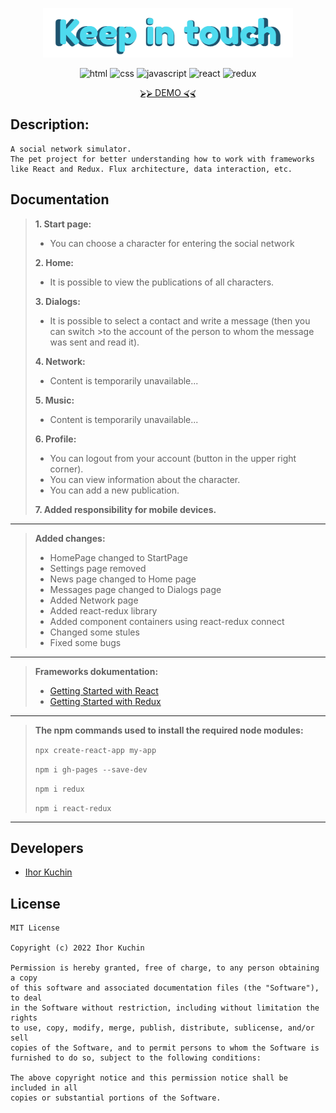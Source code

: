 <p align="center">
  <img src="readme-title.png" width="400" alt="Title">
</p>

<p align="center">
  <img src="https://img.shields.io/badge/-html-red" alt="html">
  <img src="https://img.shields.io/badge/-css-blue" alt="css">
  <img src="https://img.shields.io/badge/-javascript-yellow" alt="javascript">
  <img src="https://img.shields.io/badge/-react-cyan" alt="react">
  <img src="https://img.shields.io/badge/-redux-blueviolet" alt="redux"> <br>
  <!-- <img src="https://img.shields.io/badge/-typescript-blue" alt="typescript"> -->
  <!-- <img src="https://img.shields.io/badge/-nodejs-brightgreen" alt="node.js"> -->
  <!-- <img src="https://img.shields.io/badge/-bootstrap-blueviolet" alt="bootstrap"> -->
  <!-- <img src="https://img.shields.io/badge/-bulma-brightgreen" alt="bulma"> -->
</p>

<p align="center">
  <a href="https://ik-web.github.io/keep-in-touch/">
    ⮚⮚ DEMO ⮘⮘
  </a> 
</p>

## Description:

```
А social network simulator.
The pet project for better understanding how to work with frameworks
like React and Redux. Flux architecture, data interaction, etc.
```

## Documentation

> **1. Start page:** 
>- You can choose a character for entering the social network
>
> **2. Home:** 
>- It is possible to view the publications of all characters.
>
> **3. Dialogs:**
> - It is possible to select a contact and write a message (then you can switch >to the account of the person to whom the message was sent and read it).
>
> **4. Network:**
>- Content is temporarily unavailable...
>
> **5. Music:**
>- Content is temporarily unavailable...
>
> **6. Profile:**
>- You can logout from your account (button in the upper right corner).
>- You can view information about the character.
>- You can add a new publication.
>
> **7. Added responsibility for mobile devices.**
---
> **Added changes:**
>- HomePage changed to StartPage
>- Settings page removed
>- News page changed to Home page
>- Messages page changed to Dialogs page
>- Added Network page
>- Added react-redux library
>- Added component containers using react-redux connect
>- Changed some stules
>- Fixed some bugs
---

> **Frameworks dokumentation:**
>- [Getting Started with React](https://reactjs.org/docs/getting-started.html) <br>
>- [Getting Started with Redux](https://redux.js.org/introduction/getting-started)

---

> **The npm commands used to install the required node modules:**
>
>`npx create-react-app my-app`
>
>`npm i gh-pages --save-dev`
>
>`npm i redux`
>
>`npm i react-redux`

---

## Developers

- [Ihor Kuchin](https://github.com/ik-web)

## License

```
MIT License

Copyright (c) 2022 Ihor Kuchin

Permission is hereby granted, free of charge, to any person obtaining a copy
of this software and associated documentation files (the "Software"), to deal
in the Software without restriction, including without limitation the rights
to use, copy, modify, merge, publish, distribute, sublicense, and/or sell
copies of the Software, and to permit persons to whom the Software is
furnished to do so, subject to the following conditions:

The above copyright notice and this permission notice shall be included in all
copies or substantial portions of the Software.
```